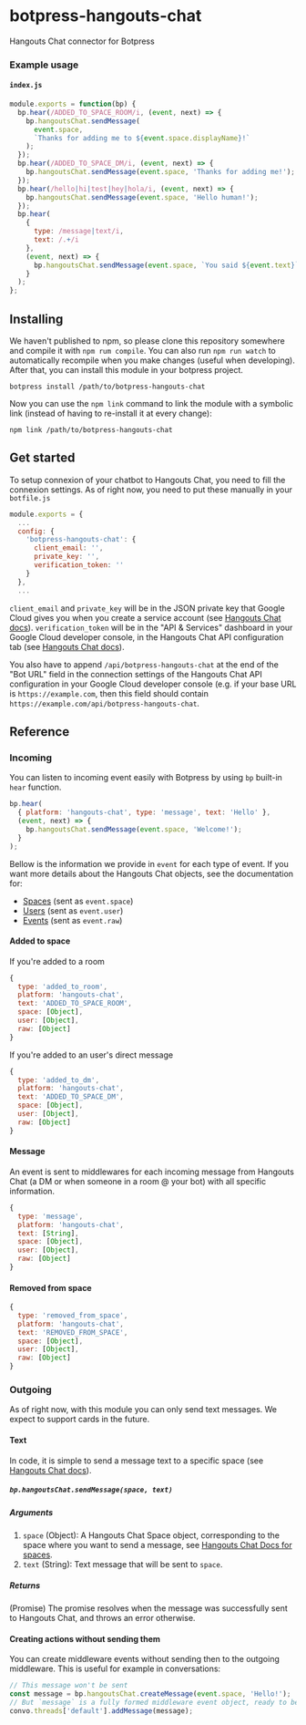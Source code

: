 # botpress-hangouts-chat

Hangouts Chat connector for Botpress

### Example usage

#### `index.js`

```javascript
module.exports = function(bp) {
  bp.hear(/ADDED_TO_SPACE_ROOM/i, (event, next) => {
    bp.hangoutsChat.sendMessage(
      event.space,
      `Thanks for adding me to ${event.space.displayName}!`
    );
  });
  bp.hear(/ADDED_TO_SPACE_DM/i, (event, next) => {
    bp.hangoutsChat.sendMessage(event.space, 'Thanks for adding me!');
  });
  bp.hear(/hello|hi|test|hey|hola/i, (event, next) => {
    bp.hangoutsChat.sendMessage(event.space, 'Hello human!');
  });
  bp.hear(
    {
      type: /message|text/i,
      text: /.+/i
    },
    (event, next) => {
      bp.hangoutsChat.sendMessage(event.space, `You said ${event.text}`);
    }
  );
};
```

## Installing

We haven't published to npm, so please clone this repository somewhere
and compile it with `npm rum compile`. You can also run `npm run watch` to
automatically recompile when you make changes (useful when developing).
After that, you can install this module in your botpress project.

```
botpress install /path/to/botpress-hangouts-chat
```

Now you can use the `npm link` command to link the module with a symbolic link
(instead of having to re-install it at every change):

```
npm link /path/to/botpress-hangouts-chat
```

## Get started

To setup connexion of your chatbot to Hangouts Chat, you need to fill the
connexion settings. As of right now, you need to put these manually in your
`botfile.js`

```javascript
module.exports = {
  ...
  config: {
    'botpress-hangouts-chat': {
      client_email: '',
      private_key: '',
      verification_token: ''
    }
  },
  ...
```

`client_email` and `private_key` will be in the JSON private key that
Google Cloud gives you when you create a service account
(see [Hangouts Chat docs](https://developers.google.com/hangouts/chat/how-tos/service-accounts#creating_and_using_a_service_account)).
`verification_token` will be in the "API & Services" dashboard in your
Google Cloud developer console, in the Hangouts Chat API configuration
tab (see [Hangouts Chat docs](https://developers.google.com/hangouts/chat/how-tos/bots-develop#verifying_bot_authenticity)).

You also have to append `/api/botpress-hangouts-chat` at the end of the
"Bot URL" field in the connection settings of the Hangouts Chat API
configuration in your Google Cloud developer console (e.g. if your base
URL is `https://example.com`, then this field should contain 
`https://example.com/api/botpress-hangouts-chat`.

## Reference

### Incoming

You can listen to incoming event easily with Botpress by using `bp` built-in
`hear` function.

```javascript
bp.hear(
  { platform: 'hangouts-chat', type: 'message', text: 'Hello' },
  (event, next) => {
    bp.hangoutsChat.sendMessage(event.space, 'Welcome!');
  }
);
```

Bellow is the information we provide in `event` for each type of event.
If you want more details about the Hangouts Chat objects, see the documentation
for:

* [Spaces](https://developers.google.com/hangouts/chat/reference/rest/v1/spaces)
  (sent as `event.space`)
* [Users](https://developers.google.com/hangouts/chat/reference/rest/v1/User)
  (sent as `event.user`)
* [Events](https://developers.google.com/hangouts/chat/reference/message-formats/events)
  (sent as `event.raw`)

#### Added to space

If you're added to a room

```javascript
{
  type: 'added_to_room',
  platform: 'hangouts-chat',
  text: 'ADDED_TO_SPACE_ROOM',
  space: [Object],
  user: [Object],
  raw: [Object]
}
```

If you're added to an user's direct message

```javascript
{
  type: 'added_to_dm',
  platform: 'hangouts-chat',
  text: 'ADDED_TO_SPACE_DM',
  space: [Object],
  user: [Object],
  raw: [Object]
}
```

#### Message

An event is sent to middlewares for each incoming message from
Hangouts Chat (a DM or when someone in a room @ your bot) with all specific
information.

```javascript
{
  type: 'message',
  platform: 'hangouts-chat',
  text: [String],
  space: [Object],
  user: [Object],
  raw: [Object]
}
```

#### Removed from space

```javascript
{
  type: 'removed_from_space',
  platform: 'hangouts-chat',
  text: 'REMOVED_FROM_SPACE',
  space: [Object],
  user: [Object],
  raw: [Object]
}
```

### Outgoing

As of right now, with this module you can only send text messages. We expect
to support cards in the future.

#### Text

In code, it is simple to send a message text to a specific space
(see [Hangouts Chat docs](https://developers.google.com/hangouts/chat/reference/rest/v1/spaces.messages/create)).

##### `bp.hangoutsChat.sendMessage(space, text)`

##### Arguments

1.  `space` (Object): A Hangouts Chat Space object, corresponding to the space
    where you want to send a message, see [Hangouts Chat Docs for spaces](https://developers.google.com/hangouts/chat/reference/rest/v1/spaces).
1.  `text` (String): Text message that will be sent to `space`.

##### Returns

(Promise) The promise resolves when the message was successfully sent to
Hangouts Chat, and throws an error otherwise.

#### Creating actions without sending them

You can create middleware events without sending then to the outgoing
middleware. This is useful for example in conversations:

```javascript
// This message won't be sent
const message = bp.hangoutsChat.createMessage(event.space, 'Hello!');
// But `message` is a fully formed middleware event object, ready to be sent
convo.threads['default'].addMessage(message);
```
